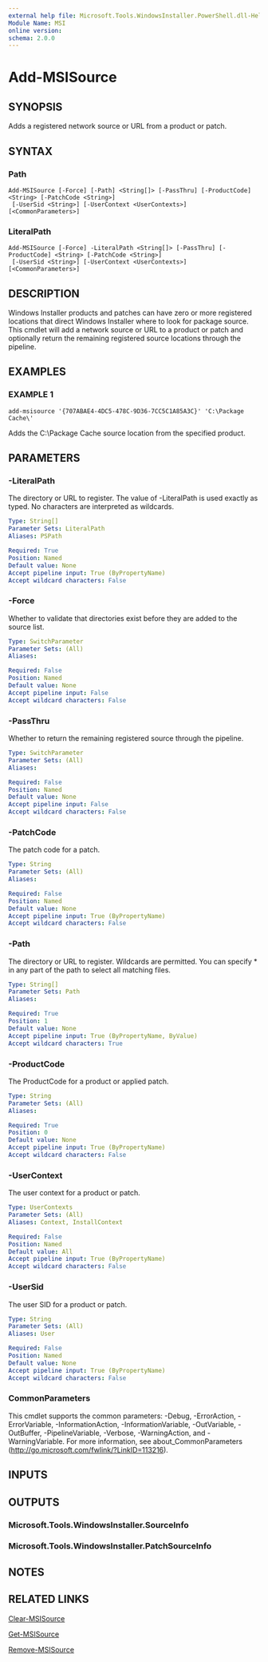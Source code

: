 ```yaml
---
external help file: Microsoft.Tools.WindowsInstaller.PowerShell.dll-Help.xml
Module Name: MSI
online version:
schema: 2.0.0
---
```


# Add-MSISource

## SYNOPSIS
Adds a registered network source or URL from a product or patch.

## SYNTAX

### Path
```
Add-MSISource [-Force] [-Path] <String[]> [-PassThru] [-ProductCode] <String> [-PatchCode <String>]
 [-UserSid <String>] [-UserContext <UserContexts>] [<CommonParameters>]
```

### LiteralPath
```
Add-MSISource [-Force] -LiteralPath <String[]> [-PassThru] [-ProductCode] <String> [-PatchCode <String>]
 [-UserSid <String>] [-UserContext <UserContexts>] [<CommonParameters>]
```

## DESCRIPTION
Windows Installer products and patches can have zero or more registered locations that direct Windows Installer where to look for package source.
This cmdlet will add a network source or URL to a product or patch and optionally return the remaining registered source locations through the pipeline.

## EXAMPLES

### EXAMPLE 1
```
add-msisource '{707ABAE4-4DC5-478C-9D36-7CC5C1A85A3C}' 'C:\Package Cache\'
```

Adds the C:\Package Cache source location from the specified product.

## PARAMETERS

### -LiteralPath
The directory or URL to register.
The value of -LiteralPath is used exactly as typed.
No characters are interpreted as wildcards.

```yaml
Type: String[]
Parameter Sets: LiteralPath
Aliases: PSPath

Required: True
Position: Named
Default value: None
Accept pipeline input: True (ByPropertyName)
Accept wildcard characters: False
```

### -Force
Whether to validate that directories exist before they are added to the source list.

```yaml
Type: SwitchParameter
Parameter Sets: (All)
Aliases:

Required: False
Position: Named
Default value: None
Accept pipeline input: False
Accept wildcard characters: False
```

### -PassThru
Whether to return the remaining registered source through the pipeline.

```yaml
Type: SwitchParameter
Parameter Sets: (All)
Aliases:

Required: False
Position: Named
Default value: None
Accept pipeline input: False
Accept wildcard characters: False
```

### -PatchCode
The patch code for a patch.

```yaml
Type: String
Parameter Sets: (All)
Aliases:

Required: False
Position: Named
Default value: None
Accept pipeline input: True (ByPropertyName)
Accept wildcard characters: False
```

### -Path
The directory or URL to register.
Wildcards are permitted.
You can specify * in any part of the path to select all matching files.

```yaml
Type: String[]
Parameter Sets: Path
Aliases:

Required: True
Position: 1
Default value: None
Accept pipeline input: True (ByPropertyName, ByValue)
Accept wildcard characters: True
```

### -ProductCode
The ProductCode for a product or applied patch.

```yaml
Type: String
Parameter Sets: (All)
Aliases:

Required: True
Position: 0
Default value: None
Accept pipeline input: True (ByPropertyName)
Accept wildcard characters: False
```

### -UserContext
The user context for a product or patch.

```yaml
Type: UserContexts
Parameter Sets: (All)
Aliases: Context, InstallContext

Required: False
Position: Named
Default value: All
Accept pipeline input: True (ByPropertyName)
Accept wildcard characters: False
```

### -UserSid
The user SID for a product or patch.

```yaml
Type: String
Parameter Sets: (All)
Aliases: User

Required: False
Position: Named
Default value: None
Accept pipeline input: True (ByPropertyName)
Accept wildcard characters: False
```

### CommonParameters
This cmdlet supports the common parameters: -Debug, -ErrorAction, -ErrorVariable, -InformationAction, -InformationVariable, -OutVariable, -OutBuffer, -PipelineVariable, -Verbose, -WarningAction, and -WarningVariable.
For more information, see about_CommonParameters (http://go.microsoft.com/fwlink/?LinkID=113216).

## INPUTS

## OUTPUTS

### Microsoft.Tools.WindowsInstaller.SourceInfo

### Microsoft.Tools.WindowsInstaller.PatchSourceInfo

## NOTES

## RELATED LINKS

[Clear-MSISource](clear-msisource)

[Get-MSISource](get-msisource)

[Remove-MSISource](remove-msisource)


